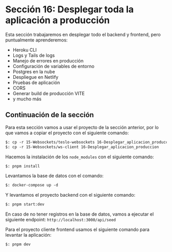 # Sección 16: Desplegar toda la aplicación a producción

Esta sección trabajaremos en desplegar todo el backend y frontend, pero puntualmente aprenderemos:

- Heroku CLI
- Logs y Tails de logs
- Manejo de errores en producción
- Configuración de variables de entorno
- Postgres en la nube
- Despliegue en Netlify
- Pruebas de aplicación
- CORS
- Generar build de producción VITE
- y mucho más

## Continuación de la sección

Para esta sección vamos a usar el proyecto de la sección anterior, por lo que vamos a copiar el proyecto con el siguiente comando:

```txt
$: cp -r 15-Websockets/teslo-websockets 16-Desplegar_aplicacion_produccion
$: cp -r 15-Websockets/ws-client 16-Desplegar_aplicacion_produccion
```

Hacemos la instalación de los `node_modules` con el siguiente comando:

```txt
$: pnpm install
```

Levantamos la base de datos con el comando:

```txt
$: docker-compose up -d
```

Y levantamos el proyecto backend con el siguiente comando:

```txt
$: pnpm start:dev
```

En caso de no tener registros en la base de datos, vamos a ejecutar el siguiente endpoint: `http://localhost:3000/api/seed`

Para el proyecto cliente frontend usamos el siguiente comando para levantar la aplicación:

```txt
$: pnpm dev
```
